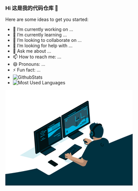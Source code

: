 ### Hi 这是我的代码仓库 👋

Here are some ideas to get you started:

- 🔭 I’m currently working on ...
- 🌱 I’m currently learning ...
- 👯 I’m looking to collaborate on ...
- 🤔 I’m looking for help with ...
- 💬 Ask me about ...
- 📫 How to reach me: ...
- 😄 Pronouns: ...
- ⚡ Fun fact: ...
- ![GithubStats](https://github-readme-stats.vercel.app/api?username=Mrkegang&show_icons=true&theme=dark&count_private=true)
- ![Most Used Languages](https://github-readme-stats.vercel.app/api/top-langs/?username=Mrkegang&theme=dark&layout=compact)

<img src="https://github.com/Mrkegang/Mrkegang/blob/main/code.gif" alt="code" style="zoom:50%;" />
